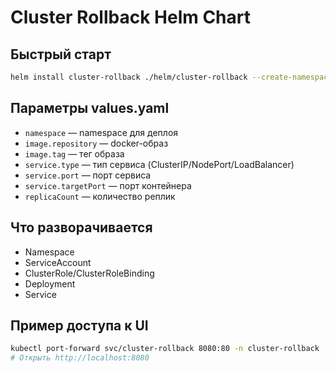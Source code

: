 # Cluster Rollback Helm Chart

## Быстрый старт

```sh
helm install cluster-rollback ./helm/cluster-rollback --create-namespace --namespace cluster-rollback
```

## Параметры values.yaml
- `namespace` — namespace для деплоя
- `image.repository` — docker-образ
- `image.tag` — тег образа
- `service.type` — тип сервиса (ClusterIP/NodePort/LoadBalancer)
- `service.port` — порт сервиса
- `service.targetPort` — порт контейнера
- `replicaCount` — количество реплик

## Что разворачивается
- Namespace
- ServiceAccount
- ClusterRole/ClusterRoleBinding
- Deployment
- Service

## Пример доступа к UI

```sh
kubectl port-forward svc/cluster-rollback 8080:80 -n cluster-rollback
# Открыть http://localhost:8080
``` 
